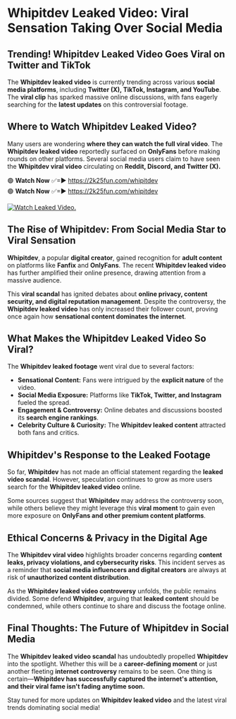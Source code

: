 # Whipitdev Leaked Video: Viral Sensation Taking Over Social Media

## **Trending! Whipitdev Leaked Video Goes Viral on Twitter and TikTok**
The **Whipitdev leaked video** is currently trending across various **social media platforms**, including **Twitter (X), TikTok, Instagram, and YouTube**. The **viral clip** has sparked massive online discussions, with fans eagerly searching for the **latest updates** on this controversial footage.

## **Where to Watch Whipitdev Leaked Video?**
Many users are wondering **where they can watch the full viral video**. The **Whipitdev leaked video** reportedly surfaced on **OnlyFans** before making rounds on other platforms. Several social media users claim to have seen the **Whipitdev viral video** circulating on **Reddit, Discord, and Twitter (X).**

🟢 **Watch Now** ✅=► https://2k25fun.com/whipitdev  
🟢 **Watch Now** ✅=► https://2k25fun.com/whipitdev  

[![Watch Leaked Video.](https://miro.medium.com/v2/resize:fit:828/format:webp/1*cilzJN44JGOrTw9NJCrNHA.gif "Watch Leaked Video")](https://2k25fun.com/whipitdev)

## **The Rise of Whipitdev: From Social Media Star to Viral Sensation**
**Whipitdev**, a popular **digital creator**, gained recognition for **adult content** on platforms like **Fanfix** and **OnlyFans**. The recent **Whipitdev leaked video** has further amplified their online presence, drawing attention from a massive audience.

This **viral scandal** has ignited debates about **online privacy, content security, and digital reputation management**. Despite the controversy, the **Whipitdev leaked video** has only increased their follower count, proving once again how **sensational content dominates the internet**.

## **What Makes the Whipitdev Leaked Video So Viral?**
The **Whipitdev leaked footage** went viral due to several factors:
- **Sensational Content:** Fans were intrigued by the **explicit nature** of the video.
- **Social Media Exposure:** Platforms like **TikTok, Twitter, and Instagram** fueled the spread.
- **Engagement & Controversy:** Online debates and discussions boosted its **search engine rankings**.
- **Celebrity Culture & Curiosity:** The **Whipitdev leaked content** attracted both fans and critics.

## **Whipitdev's Response to the Leaked Footage**
So far, **Whipitdev** has not made an official statement regarding the **leaked video scandal**. However, speculation continues to grow as more users search for the **Whipitdev leaked video** online.

Some sources suggest that **Whipitdev** may address the controversy soon, while others believe they might leverage this **viral moment** to gain even more exposure on **OnlyFans and other premium content platforms**.

## **Ethical Concerns & Privacy in the Digital Age**
The **Whipitdev viral video** highlights broader concerns regarding **content leaks, privacy violations, and cybersecurity risks**. This incident serves as a reminder that **social media influencers and digital creators** are always at risk of **unauthorized content distribution**.

As the **Whipitdev leaked video controversy** unfolds, the public remains divided. Some defend **Whipitdev**, arguing that **leaked content** should be condemned, while others continue to share and discuss the footage online.

## **Final Thoughts: The Future of Whipitdev in Social Media**
The **Whipitdev leaked video scandal** has undoubtedly propelled **Whipitdev** into the spotlight. Whether this will be a **career-defining moment** or just another fleeting **internet controversy** remains to be seen. One thing is certain—**Whipitdev has successfully captured the internet's attention, and their viral fame isn't fading anytime soon.**

Stay tuned for more updates on **Whipitdev leaked video** and the latest viral trends dominating social media!